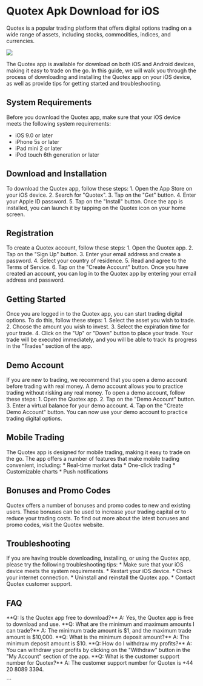 # Quotex Apk Download for iOS

Quotex is a popular trading platform that offers digital options trading
on a wide range of assets, including stocks, commodities, indices, and
currencies.

[![](https://static.quotex.io/files/10_en/300_250.jpg)](https://traff.sbs/brokerqxlid)

The Quotex app is available for download on both iOS and Android
devices, making it easy to trade on the go. In this guide, we will walk
you through the process of downloading and installing the Quotex app on
your iOS device, as well as provide tips for getting started and
troubleshooting.

## System Requirements

Before you download the Quotex app, make sure that your iOS device meets
the following system requirements:

-   iOS 9.0 or later
-   iPhone 5s or later
-   iPad mini 2 or later
-   iPod touch 6th generation or later

## Download and Installation

To download the Quotex app, follow these steps: 1. Open the App Store on
your iOS device. 2. Search for "Quotex". 3. Tap on the "Get"
button. 4. Enter your Apple ID password. 5. Tap on the "Install"
button. Once the app is installed, you can launch it by tapping on the
Quotex icon on your home screen.

## Registration

To create a Quotex account, follow these steps: 1. Open the Quotex app.
2. Tap on the "Sign Up" button. 3. Enter your email address and
create a password. 4. Select your country of residence. 5. Read and
agree to the Terms of Service. 6. Tap on the "Create Account"
button. Once you have created an account, you can log in to the Quotex
app by entering your email address and password.

## Getting Started

Once you are logged in to the Quotex app, you can start trading digital
options. To do this, follow these steps: 1. Select the asset you wish to
trade. 2. Choose the amount you wish to invest. 3. Select the expiration
time for your trade. 4. Click on the "Up" or "Down" button
to place your trade. Your trade will be executed immediately, and you
will be able to track its progress in the "Trades" section of the
app.

## Demo Account

If you are new to trading, we recommend that you open a demo account
before trading with real money. A demo account allows you to practice
trading without risking any real money. To open a demo account, follow
these steps: 1. Open the Quotex app. 2. Tap on the "Demo Account"
button. 3. Enter a virtual balance for your demo account. 4. Tap on the
"Create Demo Account" button. You can now use your demo account to
practice trading digital options.

## Mobile Trading

The Quotex app is designed for mobile trading, making it easy to trade
on the go. The app offers a number of features that make mobile trading
convenient, including: \* Real-time market data \* One-click trading \*
Customizable charts \* Push notifications

## Bonuses and Promo Codes

Quotex offers a number of bonuses and promo codes to new and existing
users. These bonuses can be used to increase your trading capital or to
reduce your trading costs. To find out more about the latest bonuses and
promo codes, visit the Quotex website.

## Troubleshooting

If you are having trouble downloading, installing, or using the Quotex
app, please try the following troubleshooting tips: \* Make sure that
your iOS device meets the system requirements. \* Restart your iOS
device. \* Check your internet connection. \* Uninstall and reinstall
the Quotex app. \* Contact Quotex customer support.

## FAQ

\*\*Q: Is the Quotex app free to download?\*\* A: Yes, the Quotex app is
free to download and use. \*\*Q: What are the minimum and maximum
amounts I can trade?\*\* A: The minimum trade amount is \$1, and the
maximum trade amount is \$10,000. \*\*Q: What is the minimum deposit
amount?\*\* A: The minimum deposit amount is \$10. \*\*Q: How do I
withdraw my profits?\*\* A: You can withdraw your profits by clicking on
the "Withdraw" button in the "My Account" section of the
app. \*\*Q: What is the customer support number for Quotex?\*\* A: The
customer support number for Quotex is +44 20 8089 3394.

\`\`\`

